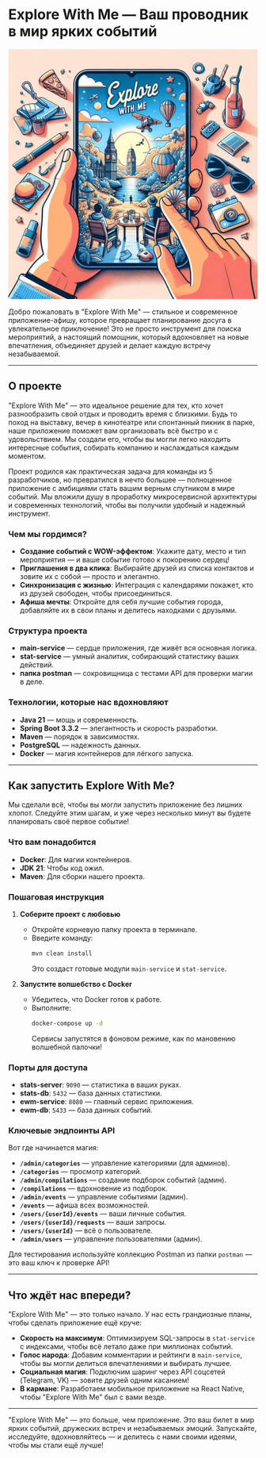 # Explore With Me — Ваш проводник в мир ярких событий

![Explore-With-Me Banner](image_explore-with-me.jpeg)

Добро пожаловать в "Explore With Me" — стильное и современное приложение-афишу, которое превращает планирование досуга в увлекательное приключение! Это не просто инструмент для поиска мероприятий, а настоящий помощник, который вдохновляет на новые впечатления, объединяет друзей и делает каждую встречу незабываемой.

---

## О проекте

"Explore With Me" — это идеальное решение для тех, кто хочет разнообразить свой отдых и проводить время с близкими. Будь то поход на выставку, вечер в кинотеатре или спонтанный пикник в парке, наше приложение поможет вам организовать всё быстро и с удовольствием. Мы создали его, чтобы вы могли легко находить интересные события, собирать компанию и наслаждаться каждым моментом.

Проект родился как практическая задача для команды из 5 разработчиков, но превратился в нечто большее — полноценное приложение с амбициями стать вашим верным спутником в мире событий. Мы вложили душу в проработку микросервисной архитектуры и современных технологий, чтобы вы получили удобный и надежный инструмент.

### Чем мы гордимся?

- **Создание событий с WOW-эффектом**: Укажите дату, место и тип мероприятия — и ваше событие готово к покорению сердец!
- **Приглашения в два клика**: Выбирайте друзей из списка контактов и зовите их с собой — просто и элегантно.
- **Синхронизация с жизнью**: Интеграция с календарями покажет, кто из друзей свободен, чтобы присоединиться.
- **Афиша мечты**: Откройте для себя лучшие события города, добавляйте их в свои планы и делитесь находками с друзьями.

### Структура проекта

- **main-service** — сердце приложения, где живёт вся основная логика.
- **stat-service** — умный аналитик, собирающий статистику ваших действий.
- **папка postman** — сокровищница с тестами API для проверки магии в деле.

### Технологии, которые нас вдохновляют

- **Java 21** — мощь и современность.
- **Spring Boot 3.3.2** — элегантность и скорость разработки.
- **Maven** — порядок в зависимостях.
- **PostgreSQL** — надежность данных.
- **Docker** — магия контейнеров для лёгкого запуска.

---

## Как запустить Explore With Me?

Мы сделали всё, чтобы вы могли запустить приложение без лишних хлопот. Следуйте этим шагам, и уже через несколько минут вы будете планировать своё первое событие!

### Что вам понадобится

- **Docker**: Для магии контейнеров.
- **JDK 21**: Чтобы код ожил.
- **Maven**: Для сборки нашего проекта.

### Пошаговая инструкция

1. **Соберите проект с любовью**
    - Откройте корневую папку проекта в терминале.
    - Введите команду:
      ```bash
      mvn clean install
      ```  
      Это создаст готовые модули `main-service` и `stat-service`.

2. **Запустите волшебство с Docker**
    - Убедитесь, что Docker готов к работе.
    - Выполните:
      ```bash
      docker-compose up -d
      ```  
      Сервисы запустятся в фоновом режиме, как по мановению волшебной палочки!

### Порты для доступа

- **stats-server**: `9090` — статистика в ваших руках.
- **stats-db**: `5432` — база данных статистики.
- **ewm-service**: `8080` — главный сервис приложения.
- **ewm-db**: `5433` — база данных событий.

### Ключевые эндпоинты API

Вот где начинается магия:
- **`/admin/categories`** — управление категориями (для админов).
- **`/categories`** — просмотр категорий.
- **`/admin/compilations`** — создание подборок событий (админ).
- **`/compilations`** — вдохновение из подборок.
- **`/admin/events`** — управление событиями (админ).
- **`/events`** — афиша всех возможностей.
- **`/users/{userId}/events`** — ваши личные события.
- **`/users/{userId}/requests`** — ваши запросы.
- **`/users/{userId}`** — всё о пользователе.
- **`/admin/users`** — управление пользователями (админ).

Для тестирования используйте коллекцию Postman из папки `postman` — это ваш ключ к проверке API!

---

## Что ждёт нас впереди?

"Explore With Me" — это только начало. У нас есть грандиозные планы, чтобы сделать приложение ещё круче:

- **Скорость на максимум**: Оптимизируем SQL-запросы в `stat-service` с индексами, чтобы всё летало даже при миллионах событий.
- **Голос народа**: Добавим комментарии и рейтинги в `main-service`, чтобы вы могли делиться впечатлениями и выбирать лучшее.
- **Социальная магия**: Подключим шаринг через API соцсетей (Telegram, VK) — зовите друзей одним касанием!
- **В кармане**: Разработаем мобильное приложение на React Native, чтобы "Explore With Me" был с вами везде.

---

"Explore With Me" — это больше, чем приложение. Это ваш билет в мир ярких событий, дружеских встреч и незабываемых эмоций. Запускайте, исследуйте, вдохновляйтесь — и делитесь с нами своими идеями, чтобы мы стали ещё лучше!